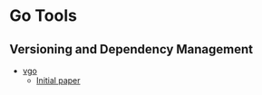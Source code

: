 # Go Tools
## Versioning and Dependency Management
* [vgo](https://github.com/golang/go/wiki/vgo)
  * [Initial paper](https://research.swtch.com/vgo)
